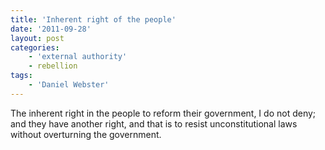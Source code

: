 ```yaml
---
title: 'Inherent right of the people'
date: '2011-09-28'
layout: post
categories:
    - 'external authority'
    - rebellion
tags:
    - 'Daniel Webster'
---
```


The inherent right in the people to reform their government, I do not deny; and they have another right, and that is to resist unconstitutional laws without overturning the government.